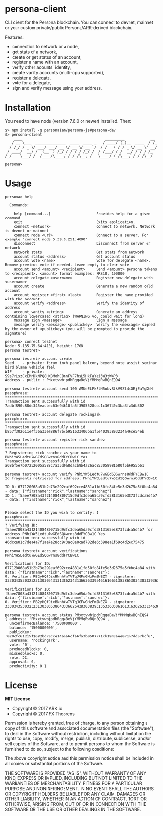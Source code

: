 <!-- ![ARK Client](https://i.imgur.com/Sj3s29m.jpg) -->

# persona-client
CLI client for the Persona blockchain.
You can connect to devnet, mainnet or your custom private/public Persona/ARK-derived blockchain.

Features:
- connection to network or a node,
- get stats of a network,
- create or get status of an account,
- register a name with an account,
- verify other acounts` identity,
- create vanity accounts (multi-cpu supported),
- register a delegate,
- vote for a delegate,
- sign and verify message using your address.

# Installation
You need to have node (version 7.6.0 or newer) installed. Then:
```
$> npm install -g personaIam/persona-js#persona-dev
$> persona-client
    ____                                      _________            __
   / __ \___  ______________  ____  ____ _   / ____/ (_)__  ____  / /_
  / /_/ / _ \/ ___/ ___/ __ \/ __ \/ __ `/  / /   / / / _ \/ __ \/ __/
 / ____/  __/ /  (__  ) /_/ / / / / /_/ /  / /___/ / /  __/ / / / /_
/_/    \___/_/  /____/\____/_/ /_/\__,_/   \____/_/_/\___/_/ /_/\__/

persona>
```

# Usage
```
persona> help

  Commands:

    help [command...]                     Provides help for a given command.
    exit                                  Exits application.
    connect <network>                     Connect to network. Network is devnet or mainnet
    connect node <url>                    Connect to a server. For example "connect node 5.39.9.251:4000"
    disconnect                            Disconnect from server or network
    network stats                         Get stats from network
    account status <address>              Get account status
    account vote <name>                   Vote for delegate <name>. Remove previous vote if needed. Leave empty to clear vote
    account send <amount> <recipient>     Send <amount> persona tokens to <recipient>. <amount> format examples: PRS10, 100000
    account delegate <username>           Register new delegate with <username>
    account create                        Generate a new random cold account
    account register <first> <last>       Register the name provided with the account
    account verify <address>              Verify the identity of address
    account vanity <string>               Generate an address containing lowercased <string> (WARNING you could wait for long)
    message sign <message>                Sign a message
    message verify <message> <publickey>  Verify the <message> signed by the owner of <publickey> (you will be prompted to provide the signature)
```



```
persona> connect testnet
Node: 5.135.75.64:4101, height: 1708
persona testnet>
```

```
persona testnet> account create
Seed    - private: forum inch panel balcony beyond note assist seminar bird blame vehicle feel
WIF     - private: S9s7rLszCxEMnDkNPQ8HKBMohCBnnFVF7hsL5HkFaYai3W3tW4P3
Address - public : PMxxtvwbjpdhRgqaBeVjYMMMqRwBQnEQ94
```

```
persona testnet> account send 100 AMUeELFkFtN5obvStkV9Zt44GEjEaYgKhH
passphrase: ************************************************************************
Transaction sent successfully with id 7adbf890c88dd345eacbac63e94610fa5f3905528cdc1c36740c3ba3fa3db302
```

```
persona testnet> account delegate rockingark
passphrase: **************************************************************************
Transaction sent successfully with id b857f302611e4f36a33ea886f7bcb951633406ba1f5e40393893234a46ce54eb
```

```
persona testnet> account register rick sanchez
passphrase: *********************************************************************
? Registering rick sanchez as your name to PNhiYW5Ledtu7wGEdSQGwrns8ddFYCBw1C Yes
Transaction sent successfully with id a68bf5e7b07252005a588c7a35d0a8dacb9b4a26ac853058981680f5b6955b61
```

```
persona testnet> account verify PNhiYW5Ledtu7wGEdSQGwrns8ddFYCBw1C
Id fragments retrieved for address: PNhiYW5Ledtu7wGEdSQGwrns8ddFYCBw1C

ID 0: 677120068a51b2b73e292eaf692cce4881a1fd50fc84fe5e3d2675a5f0bc4a84 - data: {"firstname":"rick","lastname":"sanchez"}
ID 1: f5aee7808a43f214084800715d9dfc3dea65da9cfd3813165e3873fcdca5d4b7 - data: {"firstname":"rick","lastname":"sanchez"}


Please select the ID you wish to certify: 1
passphrase: ****************************************************************************
? Verifying ID: f5aee7808a43f214084800715d9dfc3dea65da9cfd3813165e3873fcdca5d4b7 for address PNhiYW5Ledtu7wGEdSQGwrns8ddFYCBw1C Yes
Transaction sent successfully with id 46dcce01c7dea4a7f1ae7e28cc9c3ac8e0cad782de6c398ea1f69c4d2ec75475
```

```
persona testnet> account verifications PNhiYW5Ledtu7wGEdSQGwrns8ddFYCBw1C

Verifications for ID: 677120068a51b2b73e292eaf692cce4881a1fd50fc84fe5e3d2675a5f0bc4a84 with data: {"firstname":"rick","lastname":"sanchez"}:
0. Verifier: PB2yHQfDixBNnhCwTVTqJGFwGHzFmZNEZX - signature: 33303435303232313030643131386234313663633934616166613838653034383339363466346138666132333037623465333037383461666133343965366435363635343133666134363032323031303039386165383337303864356136663031326262633531663930326463303164393832613761333136633039346465386665653339386361366562623237

Verifications for ID: f5aee7808a43f214084800715d9dfc3dea65da9cfd3813165e3873fcdca5d4b7 with data: {"firstname":"rick","lastname":"sanchez"}:
0. Verifier: PB2yHQfDixBNnhCwTVTqJGFwGHzFmZNEZX - signature: 33303435303232313030653864333662643830383931353363306161316362633134636238643133646266663432646333613132663930663330323235366137303965636261383138313032323032643065633261643666383535336235356466383430633862616130366364363639363237303762336635333933363130633163626662313561626261616661
```

```
persona testnet> account status PMxxtvwbjpdhRgqaBeVjYMMMqRwBQnEQ94
{ address: 'PMxxtvwbjpdhRgqaBeVjYMMMqRwBQnEQ94',
  unconfirmedBalance: '7500000000',
  balance: '7500000000',
  publicKey: '020cfc61215f2682bd70cce14aaa6cfa6fa3b0507771cb1943aee071a7dd57bcf6',
  username: 'rockingark',
  vote: '0',
  producedblocks: 0,
  missedblocks: 0,
  rate: 52,
  approval: 0,
  productivity: 0 }
```

# License

**MIT License**

- Copyright © 2017 ARK.io
- Copyright © 2017 FX Thoorens

Permission is hereby granted, free of charge, to any person obtaining a copy of this software and associated documentation files (the "Software"), to deal in the Software without restriction, including without limitation the rights to use, copy, modify, merge, publish, distribute, sublicense, and/or sell copies of the Software, and to permit persons to whom the Software is furnished to do so, subject to the following conditions:

The above copyright notice and this permission notice shall be included in all copies or substantial portions of the Software.

THE SOFTWARE IS PROVIDED "AS IS", WITHOUT WARRANTY OF ANY KIND, EXPRESS OR IMPLIED, INCLUDING BUT NOT LIMITED TO THE WARRANTIES OF MERCHANTABILITY, FITNESS FOR A PARTICULAR PURPOSE AND NONINFRINGEMENT. IN NO EVENT SHALL THE AUTHORS OR COPYRIGHT HOLDERS BE LIABLE FOR ANY CLAIM, DAMAGES OR OTHER LIABILITY, WHETHER IN AN ACTION OF CONTRACT, TORT OR OTHERWISE, ARISING FROM, OUT OF OR IN CONNECTION WITH THE SOFTWARE OR THE USE OR OTHER DEALINGS IN THE SOFTWARE.
